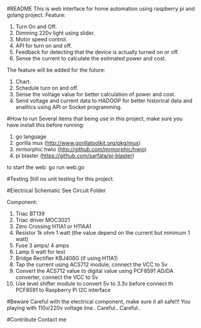 #README
This is web interface for home automation using raspberry pi and golang project.
Feature:
 1. Turn On and Off.
 2. Dimming 220v light using slider.
 3. Motor speed control.
 4. API for turn on and off.
 5. Feedback for detecting that the device is actually turned on or off.
 6. Sense the current to calculate the estimated power and cost.
 
The feature will be added for the future:
 1. Chart.
 2. Schedule turn on and off.
 3. Sense the voltage value for better calculation of power and cost.
 4. Send voltage and current data to HADOOP for better historical data 
   and analitics using API or Socket programming.

#How to run
Several items that being use in this project, make sure you have install this before 
running:
 1. go language
 2. gorilla mux (http://www.gorillatoolkit.org/pkg/mux)
 3. mrmorphic hwio (http://github.com/mrmorphic/hwio)
 4. pi blaster (https://github.com/sarfata/pi-blaster)

to start the web:
 go run web.go

#Testing
Still no unit testing for this project.

#Electrical Schematic
See Circuit Folder

Component:
 1. Triac BT139
 2. Triac driver MOC3021
 3. Zero Crossing H11A1 or H11AA1
 4. Resistor 1k ohm 1 watt (the value depend on the current but minimum 1 watt)
 5. Fuse 3 amps/ 4 amps
 6. Lamp 5 watt for test
 7. Bridge Rectifier KBJ408G (if using H11A1)
 8. Tap the current using ACS712 module, connect the VCC to 5v
 9. Convert the ACS712 value to digital value using PCF8591 AD/DA converter, connect the VCC to 5v
 10. Use level shifter module to convert 5v to 3.3v before connect th PCF8591 to Raspberry Pi I2C interface


#Beware
Careful with the electrical component, make sure it all safe!!! You playing with 110v/220v voltage line..
Careful..
Careful..

#Contribute
Contact me
